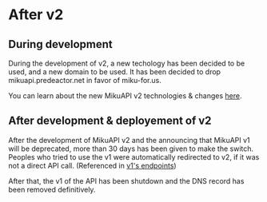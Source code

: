 # After v2

## During development

During the development of v2, a new techology has been decided to be used, and a new domain to be used. It has been decided to drop mikuapi.predeactor.net in favor of miku-for.us.

You can learn about the new MikuAPI v2 technologies & changes [here](broken-reference).

## After development & deployement of v2

After the development of MikuAPI v2 and the announcing that MikuAPI v1 will be deprecated, more than 30 days has been given to make the switch. Peoples who tried to use the v1 were automatically redirected to v2, if it was not a direct API call. (Referenced in [v1's endpoints](../v2/endpoints.md))

After that, the v1 of the API has been shutdown and the DNS record has been removed definitively.
